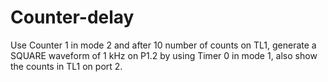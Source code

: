 # Counter-delay
Use Counter 1 in mode 2 and after 10 number of counts on TL1, generate a SQUARE waveform of 1 kHz on P1.2 by using Timer 0 in mode 1, also show the counts in TL1 on port 2.
